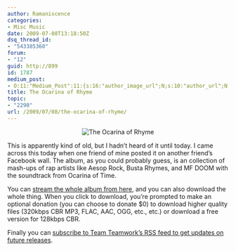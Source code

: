 ```yaml
---
author: Ramaniscence
categories:
- Misc Music
date: 2009-07-08T13:18:50Z
dsq_thread_id:
- "543385360"
forum:
- "12"
guid: http://899
id: 1787
medium_post:
- O:11:"Medium_Post":11:{s:16:"author_image_url";N;s:10:"author_url";N;s:11:"byline_name";N;s:12:"byline_email";N;s:10:"cross_link";N;s:2:"id";N;s:21:"follower_notification";N;s:7:"license";N;s:14:"publication_id";N;s:6:"status";N;s:3:"url";N;}
title: The Ocarina of Rhyme
topic:
- "2290"
url: /2009/07/08/the-ocarina-of-rhyme/
---
```


<div align="center">
  <img src="images/newsMisc/OoR.png" alt="The Ocarina of Rhyme" border="0" />
</div>

This is apparently kind of old, but I hadn&#8217;t heard of it until today. I came across this today when one friend of mine posted it on another friend&#8217;s Facebook wall. The album, as you could probably guess, is an collection of mash-ups of rap artists like Aesop Rock, Busta Rhymes, and MF DOOM with the soundtrack from Ocarina of Time.

You can <a href="http://teamteamwork.bandcamp.com/album/the-ocarina-of-rhyme" target="_blank">stream the whole album from here</a>, and you can also download the whole thing. When you click to download, you&#8217;re prompted to make an optional donation (you can choose to donate $0) to download higher quality files (320kbps CBR MP3, FLAC, AAC, OGG, etc., etc.) or download a free version for 128kbps CBR.

Finally you can <a href="http://teamteamwork.bandcamp.com/feed" target="_blank">subscribe to Team Teamwork&#8217;s RSS feed to get updates on future releases</a>.